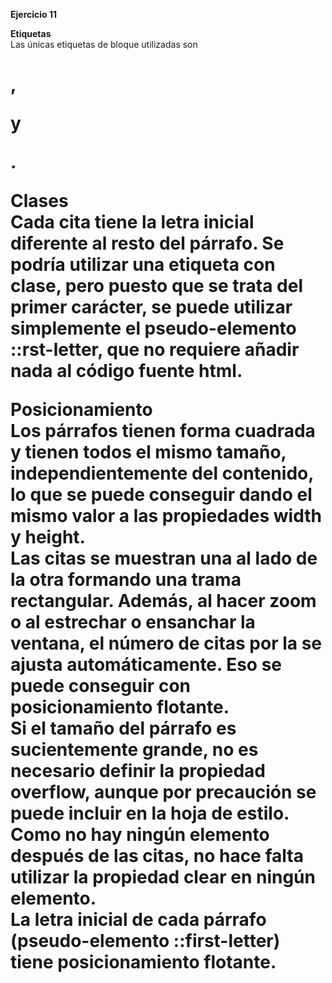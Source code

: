 **Ejercicio 11**  

**Etiquetas**  
Las únicas etiquetas de bloque utilizadas son <h1>, <p> y <div>.  

**Clases**  
Cada cita tiene la letra inicial diferente al resto del párrafo. Se podría utilizar una etiqueta <span> con clase, pero puesto que se trata del primer carácter, se puede utilizar simplemente el pseudo-elemento ::rst-letter, que no requiere añadir nada al código fuente html.  

**Posicionamiento**  
Los párrafos tienen forma cuadrada y tienen todos el mismo tamaño, independientemente del contenido, lo que se puede conseguir dando el mismo valor a las propiedades width y height.  
Las citas se muestran una al lado de la otra formando una trama rectangular. Además, al hacer zoom o al estrechar o ensanchar la ventana, el número de citas por la se ajusta automáticamente. Eso se puede conseguir con posicionamiento flotante.  
Si el tamaño del párrafo es sucientemente grande, no es necesario definir la propiedad overflow, aunque por precaución se puede incluir en la hoja de estilo.  
Como no hay ningún elemento después de las citas, no hace falta utilizar la propiedad clear en ningún elemento.  
La letra inicial de cada párrafo (pseudo-elemento ::first-letter) tiene posicionamiento flotante.